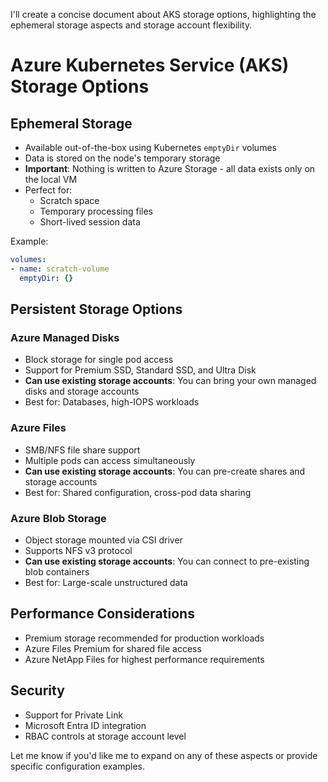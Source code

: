 I'll create a concise document about AKS storage options, highlighting the ephemeral storage aspects and storage account flexibility.

# Azure Kubernetes Service (AKS) Storage Options

## Ephemeral Storage
- Available out-of-the-box using Kubernetes `emptyDir` volumes
- Data is stored on the node's temporary storage
- **Important**: Nothing is written to Azure Storage - all data exists only on the local VM
- Perfect for:
  - Scratch space
  - Temporary processing files
  - Short-lived session data

Example:
```yaml
volumes:
- name: scratch-volume
  emptyDir: {}
```

## Persistent Storage Options

### Azure Managed Disks
- Block storage for single pod access
- Support for Premium SSD, Standard SSD, and Ultra Disk
- **Can use existing storage accounts**: You can bring your own managed disks and storage accounts
- Best for: Databases, high-IOPS workloads

### Azure Files
- SMB/NFS file share support
- Multiple pods can access simultaneously
- **Can use existing storage accounts**: You can pre-create shares and storage accounts
- Best for: Shared configuration, cross-pod data sharing

### Azure Blob Storage
- Object storage mounted via CSI driver
- Supports NFS v3 protocol
- **Can use existing storage accounts**: You can connect to pre-existing blob containers
- Best for: Large-scale unstructured data

## Performance Considerations
- Premium storage recommended for production workloads
- Azure Files Premium for shared file access
- Azure NetApp Files for highest performance requirements

## Security
- Support for Private Link
- Microsoft Entra ID integration
- RBAC controls at storage account level

Let me know if you'd like me to expand on any of these aspects or provide specific configuration examples.
